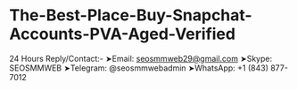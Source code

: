 # The-Best-Place-Buy-Snapchat-Accounts-PVA-Aged-Verified
24 Hours Reply/Contact:- ➤Email: seosmmweb29@gmail.com ➤Skype: SEOSMMWEB ➤Telegram: @seosmmwebadmin  ➤WhatsApp: +1 (843) 877-7012
